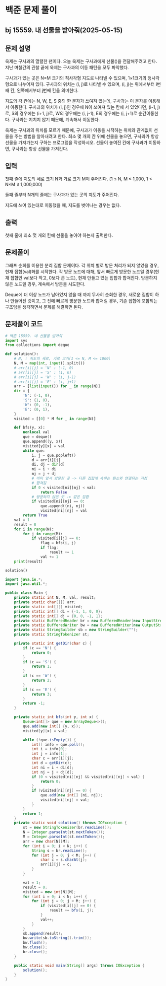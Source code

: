 # 백준 문제 풀이

## bj 15559. 내 선물을 받아줘(2025-05-15)

## 문제 설명

욱제는 구사과의 열렬한 팬이다. 오늘 욱제는 구사과에게 선물()을 전달해주려고 한다. 지난 며칠간의 관찰 끝에 욱제는 구사과의 이동 패턴을 모두 파악했다.

구사과가 있는 곳은 N×M 크기의 직사각형 지도로 나타낼 수 있으며, 1×1크기의 정사각형으로 나누어져 있다. 구사과의 위치는 (i, j)로 나타낼 수 있으며, (i, j)는 위에서부터 i번째 칸, 왼쪽에서부터 j번째 칸을 의미한다.

지도의 각 칸에는 N, W, E, S 중의 한 문자가 쓰여져 있는데, 구사과는 이 문자를 이용해서 이동한다. 구사과의 위치가 (i, j)인 경우에 N이 쓰여져 있는 칸에 서 있었다면, (i-1, j)로, S의 경우에는 (i+1, j)로, W의 경우에는 (i, j-1), E의 경우에는 (i, j+1)로 순간이동한다. 구사과는 지치지 않기 때문에, 계속해서 이동한다.

욱제는 구사과의 위치를 모르기 때문에, 구사과가 이동을 시작하는 위치와 관계없이 선물을 주는 방법을 알아내려고 한다. 최소 몇 개의 칸 위에 선물을 놓으면, 구사과가 항상 선물을 가져가는지 구하는 프로그램을 작성하시오. 선물이 놓여진 칸에 구사과가 이동하면, 구사과는 항상 선물을 가져간다.

## 입력

첫째 줄에 지도의 세로 크기 N과 가로 크기 M이 주어진다. (1 ≤ N, M ≤ 1,000, 1 < N×M ≤ 1,000,000)

둘째 줄부터 N개의 줄에는 구사과가 있는 곳의 지도가 주어진다.

지도에 쓰여 있는대로 이동했을 때, 지도를 벗어나는 경우는 없다.

## 출력

첫째 줄에 최소 몇 개의 칸에 선물을 놓아야 하는지 출력한다.

## 문제풀이

그래프 순회를 이용한 분리 집합 문제이다. 각 위치 별로 방문 처리가 되지 않았을 경우, 현재 집합(val)화를 시작한다. 각 방문 노드에 대해, 앞서 빠르게 방문한 노드일 경우(현재 집합인 val보다 작고, 0보다 큰 노드), 현재 만들고 있는 집합과 합쳐진다. 방문하지 않은 노드일 경우, 계속해서 방문을 시도한다.

Deque에 더 이상 노드가 남아있지 않을 때 까지 무사히 순회한 경우, 새로운 집합이 하나 만들어진 것이고, 그 전에 빠르게 방문한 노드와 합쳐질 경우, 기존 집합에 포함되는 구조임을 생각하면서 문제를 해결하면 된다.

## 문제풀이 코드

```python
# 백준 15559. 내 선물을 받아줘
import sys
from collections import deque

def solution():
    # N, : 지도의 세로, 가로 크기(1 <= N, M <= 1000)
    N, M = map(int, input().split())
    # arr[i][j] = 'N' : (-1, 0)
    # arr[i][j] = 'S' : (1, 0)
    # arr[i][j] = 'W' : (i, j-1)
    # arr[i][j] = 'E' : (i, j+1)
    arr = [list(input()) for _ in range(N)]
    dir = {
        'N': (-1, 0),
        'S': (1, 0),
        'W': (0, -1),
        'E': (0, 1),
    }
    visited = [[0] * M for _ in range(N)]

    def bfs(y, x):
        nonlocal val
        que = deque()
        que.append((y, x))
        visited[y][x] = val
        while que:
            i, j = que.popleft()
            d = arr[i][j]
            di, dj = dir[d]
            ni = i + di
            nj = j + dj
            # 이미 앞서 방문한 곳 -> 다른 집합에 속하는 원소와 연결되는 지점
            # 합쳐짐
            if 0 < visited[ni][nj] < val:
                return False
            # 방문하지 않은 곳 -> 같은 집합
            if visited[ni][nj] == 0:
                que.append((ni, nj))
                visited[ni][nj] = val
        return True
    val = 1
    result = 0
    for i in range(N):
        for j in range(M):
            if visited[i][j] == 0:
                flag = bfs(i, j)
                if flag:
                    result += 1
                val += 1
    print(result)

solution()
```

```java
import java.io.*;
import java.util.*;

public class Main {
    private static int N, M, val, result;
    private static char[][] arr;
    private static int[][] visited;
    private static int[] di = {-1, 1, 0, 0};
    private static int[] dj = {0, 0, -1, 1};
    private static BufferedReader br = new BufferedReader(new InputStreamReader(System.in));
    private static BufferedWriter bw = new BufferedWriter(new OutputStreamWriter(System.out));
    private static StringBuilder sb = new StringBuilder("");
    private static StringTokenizer st;

    private static int getDir(char c) {
        if (c == 'N') {
            return 0;
        }
        if (c == 'S') {
            return 1;
        }
        if (c == 'W') {
            return 2;
        }
        if (c == 'E') {
            return 3;
        }
        return -1;
    }

    private static int bfs(int y, int x) {
        Queue<int[]> que = new ArrayDeque<>();
        que.add(new int[] {y, x});
        visited[y][x] = val;

        while (!que.isEmpty()) {
            int[] info = que.poll();
            int i = info[0];
            int j = info[1];
            char c = arr[i][j];
            int d = getDir(c);
            int ni = i + di[d];
            int nj = j + dj[d];
            if (0 < visited[ni][nj] && visited[ni][nj] < val) {
                return 0;
            }
            if (visited[ni][nj] == 0) {
                que.add(new int[] {ni, nj});
                visited[ni][nj] = val;
            }
        }
        return 1;
    }
    private static void solution() throws IOException {
        st = new StringTokenizer(br.readLine());
        N = Integer.parseInt(st.nextToken());
        M = Integer.parseInt(st.nextToken());
        arr = new char[N][M];
        for (int i = 0; i < N; i++) {
            String s = br.readLine();
            for (int j = 0; j < M; j++) {
                char c = s.charAt(j);
                arr[i][j] = c;
            }
        }

        val = 1;
        result = 0;
        visited = new int[N][M];
        for (int i = 0; i < N; i++) {
            for (int j = 0; j < M; j++) {
                if (visited[i][j] == 0) {
                    result += bfs(i, j);
                }
                val++;
            }
        }
        sb.append(result);
        bw.write(sb.toString().trim());
        bw.flush();
        bw.close();
        br.close();
    }

    public static void main(String[] args) throws IOException {
        solution();
    }
}
```
